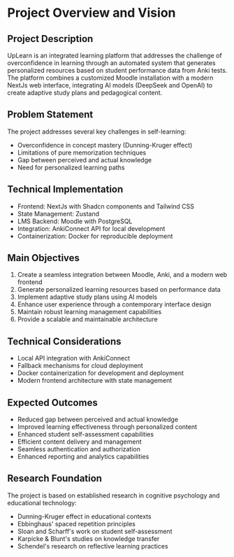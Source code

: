 # Project Overview and Vision

## Project Description
UpLearn is an integrated learning platform that addresses the challenge of overconfidence in learning through an automated system that generates personalized resources based on student performance data from Anki tests. The platform combines a customized Moodle installation with a modern NextJs web interface, integrating AI models (DeepSeek and OpenAI) to create adaptive study plans and pedagogical content.

## Problem Statement
The project addresses several key challenges in self-learning:
- Overconfidence in concept mastery (Dunning-Kruger effect)
- Limitations of pure memorization techniques
- Gap between perceived and actual knowledge
- Need for personalized learning paths

## Technical Implementation
- Frontend: NextJs with Shadcn components and Tailwind CSS
- State Management: Zustand
- LMS Backend: Moodle with PostgreSQL
- Integration: AnkiConnect API for local development
- Containerization: Docker for reproducible deployment

## Main Objectives
1. Create a seamless integration between Moodle, Anki, and a modern web frontend
2. Generate personalized learning resources based on performance data
3. Implement adaptive study plans using AI models
4. Enhance user experience through a contemporary interface design
5. Maintain robust learning management capabilities
6. Provide a scalable and maintainable architecture

## Technical Considerations
- Local API integration with AnkiConnect
- Fallback mechanisms for cloud deployment
- Docker containerization for development and deployment
- Modern frontend architecture with state management

## Expected Outcomes
- Reduced gap between perceived and actual knowledge
- Improved learning effectiveness through personalized content
- Enhanced student self-assessment capabilities
- Efficient content delivery and management
- Seamless authentication and authorization
- Enhanced reporting and analytics capabilities

## Research Foundation
The project is based on established research in cognitive psychology and educational technology:
- Dunning-Kruger effect in educational contexts
- Ebbinghaus' spaced repetition principles
- Sloan and Scharff's work on student self-assessment
- Karpicke & Blunt's studies on knowledge transfer
- Schendel's research on reflective learning practices